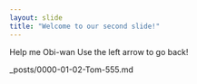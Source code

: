 ```yaml
---
layout: slide
title: "Welcome to our second slide!"
---
```

Help me Obi-wan
Use the left arrow to go back!

_posts/0000-01-02-Tom-555.md
